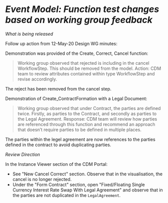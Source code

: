 # *Event Model: Function test changes based on working group feedback*

_What is being released_

Follow up action from 12-May-20 Design WG minutes:

Demonstration was provided of the Create, Correct, Cancel function:

> Working group observed that rejected is including in the cancel WorkflowStep. This should be removed from the model. Action: CDM team to review attributes contained within type WorkflowStep and revise accordingly.

The reject has been removed from the cancel step.

Demonstration of Create_ContractFormation with a Legal Document:

> Working group observed that under Contract, the parties are defined twice. Firstly, as parties to the Contract, and secondly as parties to the Legal Agreement. Response: CDM team will review how parties are referenced through this function and recommend an approach that doesn’t require parties to be defined in multiple places.

The parties within the legel agreement are now references to the parties defined in the contract to avoid duplicating parties.

_Review Direction_

In the Instance Viewer section of the CDM Portal:

- See "New Cancel Correct" section. Observe that in the visualisation, the cancel is no longer rejected.
- Under the "Form Contract" section, open "Fixed/Floating Single Currency Interest Rate Swap With Legal Agreement" and observe that in the parties are not duplicated in the `LegalAgreement`.
